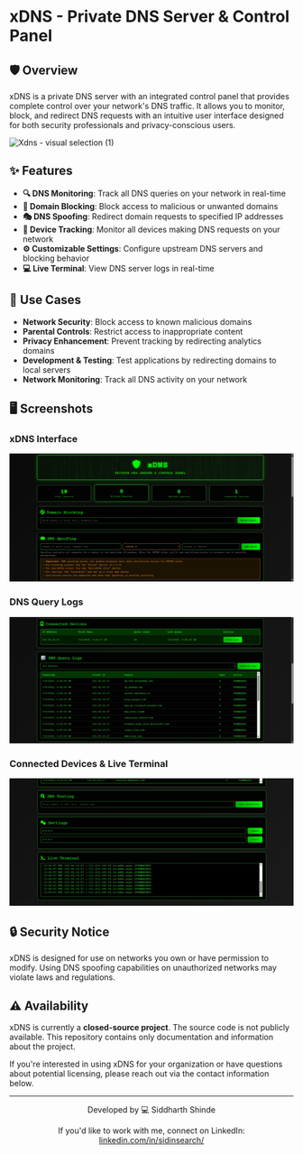 # xDNS - Private DNS Server & Control Panel


## 🛡️ Overview

xDNS is a private DNS server with an integrated control panel that provides complete control over your network's DNS traffic. It allows you to monitor, block, and redirect DNS requests with an intuitive user interface designed for both security professionals and privacy-conscious users.

![Xdns - visual selection (1)](https://github.com/user-attachments/assets/bd0332cf-95d6-4e5e-ac70-9ba92249217d)



## ✨ Features

- **🔍 DNS Monitoring**: Track all DNS queries on your network in real-time
- **🚫 Domain Blocking**: Block access to malicious or unwanted domains
- **🎭 DNS Spoofing**: Redirect domain requests to specified IP addresses
- **📱 Device Tracking**: Monitor all devices making DNS requests on your network
- **⚙️ Customizable Settings**: Configure upstream DNS servers and blocking behavior
- **💻 Live Terminal**: View DNS server logs in real-time

## 🔧 Use Cases

- **Network Security**: Block access to known malicious domains
- **Parental Controls**: Restrict access to inappropriate content
- **Privacy Enhancement**: Prevent tracking by redirecting analytics domains
- **Development & Testing**: Test applications by redirecting domains to local servers
- **Network Monitoring**: Track all DNS activity on your network

## 🖥️ Screenshots

### xDNS Interface
![xDNS Interface](1.jpg)

### DNS Query Logs
![xDNS Query Logs](2.jpg)

### Connected Devices & Live Terminal
![Connected Devices](3.jpg)

## 🔒 Security Notice

xDNS is designed for use on networks you own or have permission to modify. Using DNS spoofing capabilities on unauthorized networks may violate laws and regulations.

## ⚠️ Availability

xDNS is currently a **closed-source project**. The source code is not publicly available. This repository contains only documentation and information about the project.

If you're interested in using xDNS for your organization or have questions about potential licensing, please reach out via the contact information below.

---

<div align="center">
  <p>Developed by 💻 Siddharth Shinde</p>
  <p>If you'd like to work with me, connect on LinkedIn: <a href="https://www.linkedin.com/in/sidinsearch/">linkedin.com/in/sidinsearch/</a></p>
</div>
